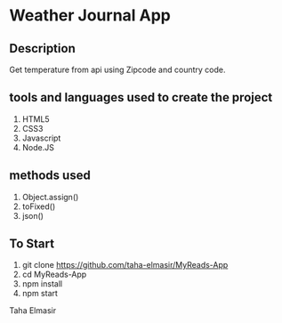 # Weather Journal App

## Description

Get temperature from api using Zipcode and country code.

## tools and languages used to create the project

1. HTML5
2. CSS3
3. Javascript
4. Node.JS

## methods used

1. Object.assign()
2. toFixed()
3. json()

## To Start

1. git clone https://github.com/taha-elmasir/MyReads-App
2. cd MyReads-App
3. npm install
4. npm start

Taha Elmasir
